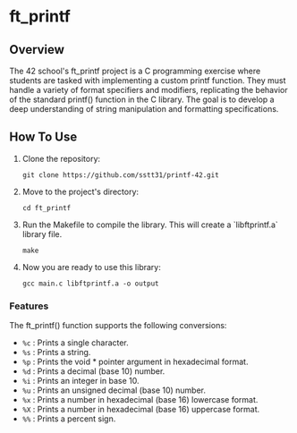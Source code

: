<h1>ft_printf</h1>
<h2>Overview</h2>
The 42 school's ft_printf project is a C programming exercise where students are tasked with implementing a custom printf function. They must handle a variety of format specifiers and modifiers, replicating the behavior of the standard printf() function in the C library. The goal is to develop a deep understanding of string manipulation and formatting specifications.
<h2>How To Use</h2>
<ol>
  <li>Clone the repository:</li>
  <pre><code>git clone https://github.com/sstt31/printf-42.git</code></pre>
  <li>Move to the project's directory:</li>
  <pre><code>cd ft_printf</code></pre>
  <li>Run the Makefile to compile the library. This will create a `libftprintf.a` library file.</li>
  <pre><code>make</code></pre>
  <li>Now you are ready to use this library:</li>
  <pre><code>gcc main.c libftprintf.a -o output</code></pre>
</ol>
<h3>Features</h3>
<p>The ft_printf() function supports the following conversions:</p>
<ul>
  <li><code>%c</code> : Prints a single character.</li>
  <li><code>%s</code> : Prints a string.</li>
  <li><code>%p</code> : Prints the void * pointer argument in hexadecimal format.</li>
  <li><code>%d</code> : Prints a decimal (base 10) number.</li>
  <li><code>%i</code> : Prints an integer in base 10.</li>
  <li><code>%u</code> : Prints an unsigned decimal (base 10) number.</li>
  <li><code>%x</code> : Prints a number in hexadecimal (base 16) lowercase format.</li>
  <li><code>%X</code> : Prints a number in hexadecimal (base 16) uppercase format.</li>
  <li><code>%%</code> : Prints a percent sign.</li>
</ul>
